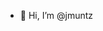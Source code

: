 - 👋 Hi, I’m @jmuntz
<!-- - 💞️ I’m looking to collaborate on ... -->
<!-- - 📫 How to reach me ... -->

<!---
jmuntz/jmuntz is a ✨ special ✨ repository because its `README.md` (this file) appears on your GitHub profile.
You can click the Preview link to take a look at your changes.
--->
